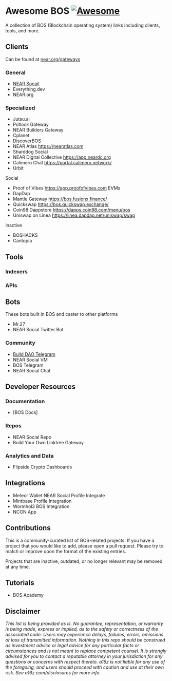 
# Awesome BOS [![Awesome](https://awesome.re/badge.svg)](https://awesome.re)
A collection of BOS (Blockchain operating system) links including clients, tools, and more.

## Clients

Can be found at [near.org/gateways](https://near.org/gateways)

### General

- [NEAR Socail](https://near.social)
- Everything.dev
- NEAR.org

### Specialized

- Jutsu.ai
- Potlock Gateway
- NEAR Builders Gateway
- Cplanet
- DiscoverBOS
- NEAR Atlas https://nearatlas.com
- Sharddog Social 
- NEAR Digital Collective https://app.neardc.org
- Calimero Chat https://portal.calimero.network/ 
- Urbit


Social
- Proof of Vibes https://app.proofofvibes.com
EVMs
- DapDap
- Mantle Gateway https://bos.fusionx.finance/ 
- Quickswap https://bos.quickswap.exchange/ 
- Coin98 Dappstore https://dapps.coin98.com/menu/bos
- Uniswap on Linea https://linea.dapdap.net/uniswap/swap

Inactive
- BOSHACKS
- Cantopia



## Tools

### Indexers


### APIs

## Bots

These bots built in BOS and caster to other platforms

- Mr.27
- NEAR Social Twitter Bot

### Community

- [Build DAO Telegram](https://nearbuilders.com/tg-builders)
- NEAR Social VM
- BOS Telegram
- NEAR Social Chat

## Developer Resources

### Documentation

- [BOS Docs]

### Repos

- NEAR Social Repo
- Build Your Own Linktree Gateway

### Analytics and Data

- Flipside Crypto Dashboards 

## Integrations
- Meteor Wallet NEAR Social Profile Integrate
- Mintbase Profile Integration
- Wormhol3 BOS Integration
- NCON App

## Contributions

This is a community-curated list of BOS-related projects. If you have a project that you would like to add, please open a pull request. Please try to match or improve upon the format of the existing entries.

Projects that are inactive, outdated, or no longer relevant may be removed at any time.


## Tutorials
- BOS Academy

## Disclaimer

_This list is being provided as is. No guarantee, representation, or warranty is being made, express or implied, as to the safety or correctness of the associated code. Users may experience delays, failures, errors, omissions or loss of transmitted information. Nothing in this repo should be construed as investment advice or legal advice for any particular facts or circumstances and is not meant to replace competent counsel. It is strongly advised for you to contact a reputable attorney in your jurisdiction for any questions or concerns with respect thereto. a16z is not liable for any use of the foregoing, and users should proceed with caution and use at their own risk. See a16z.com/disclosures for more info._
